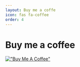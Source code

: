 ```yaml
---
layout: Buy me a coffe
icon: fas fa-coffee
order: 4
---
```


# Buy me a coffee


[!["Buy Me A Coffee"](https://cdn.buymeacoffee.com/buttons/v2/default-yellow.png)](https://buymeacoffee.com/0xinterrupthandler)

 